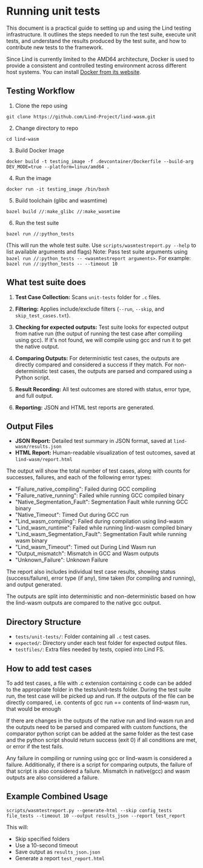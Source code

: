 # Running unit tests
This document is a practical guide to setting up and using the Lind testing
infrastructure. It outlines the steps needed to run the test suite, execute unit
tests, and understand the results produced by the test suite, and how to
contribute new tests to the framework.

Since Lind is currently limited to the AMD64 architecture, Docker is used to
provide a consistent and controlled testing environment across different host
systems.
You can install [Docker from its website](https://docs.docker.com/engine/install/).

## Testing Workflow

1. Clone the repo using 
```
git clone https://github.com/Lind-Project/lind-wasm.git
```
2. Change directory to repo 
```
cd lind-wasm
```
3. Build Docker Image 
```
docker build -t testing_image -f .devcontainer/Dockerfile --build-arg DEV_MODE=true --platform=linux/amd64 .
```
4. Run the image 
```
docker run -it testing_image /bin/bash
```
5. Build toolchain (glibc and wasmtime)
```
bazel build //:make_glibc //:make_wasmtime
```
6. Run the test suite 
```
bazel run //:python_tests
```
(This will run the whole test suite.  Use `scripts/wasmtestreport.py --help` to
list available arguments and flags)
Note: Pass test suite arguments using
`bazel run //:python_tests -- <wasmtestreport arguments>`.
For example: `bazel run //:python_tests -- --timeout 10`



## What test suite does

1. **Test Case Collection:** Scans `unit-tests` folder for `.c` files.

2. **Filtering:** Applies include/exclude filters (`--run`, `--skip`, and
   `skip_test_cases.txt`).
3. **Checking for expected outputs:** Test suite looks for expected output from
   native run (the output of running the test case after compiling using gcc).
   If it's not found, we will compile using gcc and run it to get the native
   output.
4. **Comparing Outputs:** For deterministic test cases, the outputs are directly
   compared and considered a success if they match. For non-deterministic test
   cases, the outputs are parsed and compared using a Python script.
5. **Result Recording:** All test outcomes are stored with status, error type,
   and full output.
6. **Reporting:** JSON and HTML test reports are generated.



## Output Files
- **JSON Report:** Detailed test summary in JSON format, saved at `lind-wasm/results.json`
- **HTML Report:** Human-readable visualization of test outcomes, saved at `lind-wasm/report.html`

The output will show the total number of test cases, along with counts for
successes, failures, and each of the following error types:

- "Failure_native_compiling": Failed during GCC compiling
- "Failure_native_running": Failed while running GCC compiled binary
- "Native_Segmentation_Fault": Segmentation Fault while running GCC binary
- "Native_Timeout": Timed Out during GCC run
- "Lind_wasm_compiling": Failed during compilation using lind-wasm
- "Lind_wasm_runtime": Failed while running lind-wasm compiled binary
- "Lind_wasm_Segmentation_Fault": Segmentation Fault while running wasm binary
- "Lind_wasm_Timeout": Timed out During Lind Wasm run
- "Output_mismatch": Mismatch in GCC and Wasm outputs
- "Unknown_Failure": Unknown Failure

The report also includes individual test case results, showing status
(success/failure), error type (if any), time taken (for compiling and running),
and output generated.

The outputs are split into deterministic and non-deterministic based on how the
lind-wasm outputs are compared to the native gcc output. 


## Directory Structure

- `tests/unit-tests/`: Folder containing all `.c` test cases.
- `expected/`: Directory under each test folder for expected output files.
- `testfiles/`: Extra files needed by tests, copied into Lind FS.

## How to add test cases
To add test cases, a file with .c extension containing c code can be added
to the appropriate folder in the tests/unit-tests folder.  During the test
suite run, the test case will be picked up and run. If the outputs of the file
can be directly compared, i.e. contents of gcc run == contents of lind-wasm
run, that would be enough

If there are changes in the outputs of the native run and lind-wasm run and the
outputs need to be parsed and compared with custom functions, the comparator
python script can be added at the same folder as the test case and the python
script should return success (exit 0) if all conditions are met, or error if
the test fails.

Any failure in compiling or running using gcc or lind-wasm is considered a
failure. Additionally, if there is a script for comparing outputs, the failure
of that script is also considered a failure. Mismatch in native(gcc) and wasm
outputs are also considered a failure.


## Example Combined Usage

```
scripts/wasmtestreport.py --generate-html --skip config_tests file_tests --timeout 10 --output results_json --report test_report
```

This will:

- Skip specified folders
- Use a 10-second timeout
- Save output as `results_json.json`
- Generate a report `test_report.html`


